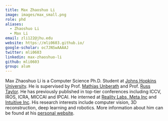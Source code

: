 ```yaml
---
title: Max Zhaoshuo Li
image: images/max_small.png
role: phd
aliases:
  - Zhaoshuo Li
  - Max Li
email: zli122@jhu.edu
website: https://mli0603.github.io/
google-scholar: oc7JNSwAAAAJ
twitter: mli0603
linkedin: max-zhaoshuo-li
github: mli0603
group: alum
---
```


Max Zhaoshuo Li is a Computer Science Ph.D. Student at [Johns Hopkins University](https://www.jhu.edu/). He is supervised by Prof. [Mathias Unberath](https://mathiasunberath.github.io/) and Prof. [Russ Taylor](https://www.cs.jhu.edu/~rht/). He has previously published in top-tier conferences including ICCV, IROS, ICRA, MICCAI and IPCAI. He interned at [Reality Labs, Meta Inc](https://about.facebook.com/realitylabs/) and [Intuitive Inc](https://www.intuitive.com/en-us). His research interests include computer vision, 3D reconstruction, deep learning and robotics. More information about him can be found at his [personal website](https://mli0603.github.io/).
